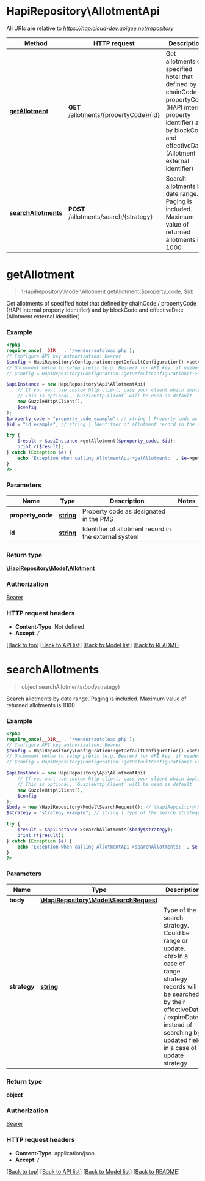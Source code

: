 # HapiRepository\AllotmentApi

All URIs are relative to *https://hapicloud-dev.apigee.net/repository*

Method | HTTP request | Description
------------- | ------------- | -------------
[**getAllotment**](AllotmentApi.md#getAllotment) | **GET** /allotments/{propertyCode}/{id} | Get allotments of specified hotel that defined by chainCode / propertyCode (HAPI internal property identifier) and by blockCode and effectiveDate (Allotment external identifier)
[**searchAllotments**](AllotmentApi.md#searchAllotments) | **POST** /allotments/search/{strategy} | Search allotments by date range. Paging is included. Maximum value of returned allotments is 1000

# **getAllotment**
> \HapiRepository\Model\Allotment getAllotment($property_code, $id)

Get allotments of specified hotel that defined by chainCode / propertyCode (HAPI internal property identifier) and by blockCode and effectiveDate (Allotment external identifier)

### Example
```php
<?php
require_once(__DIR__ . '/vendor/autoload.php');
// Configure API key authorization: Bearer
$config = HapiRepository\Configuration::getDefaultConfiguration()->setApiKey('Authorization', 'YOUR_API_KEY');
// Uncomment below to setup prefix (e.g. Bearer) for API key, if needed
// $config = HapiRepository\Configuration::getDefaultConfiguration()->setApiKeyPrefix('Authorization', 'Bearer');

$apiInstance = new HapiRepository\Api\AllotmentApi(
    // If you want use custom http client, pass your client which implements `GuzzleHttp\ClientInterface`.
    // This is optional, `GuzzleHttp\Client` will be used as default.
    new GuzzleHttp\Client(),
    $config
);
$property_code = "property_code_example"; // string | Property code as designated in the PMS
$id = "id_example"; // string | Identifier of allotment record in the external system

try {
    $result = $apiInstance->getAllotment($property_code, $id);
    print_r($result);
} catch (Exception $e) {
    echo 'Exception when calling AllotmentApi->getAllotment: ', $e->getMessage(), PHP_EOL;
}
?>
```

### Parameters

Name | Type | Description  | Notes
------------- | ------------- | ------------- | -------------
 **property_code** | [**string**](../Model/.md)| Property code as designated in the PMS |
 **id** | [**string**](../Model/.md)| Identifier of allotment record in the external system |

### Return type

[**\HapiRepository\Model\Allotment**](../Model/Allotment.md)

### Authorization

[Bearer](../../README.md#Bearer)

### HTTP request headers

 - **Content-Type**: Not defined
 - **Accept**: */*

[[Back to top]](#) [[Back to API list]](../../README.md#documentation-for-api-endpoints) [[Back to Model list]](../../README.md#documentation-for-models) [[Back to README]](../../README.md)

# **searchAllotments**
> object searchAllotments($body$strategy)

Search allotments by date range. Paging is included. Maximum value of returned allotments is 1000

### Example
```php
<?php
require_once(__DIR__ . '/vendor/autoload.php');
// Configure API key authorization: Bearer
$config = HapiRepository\Configuration::getDefaultConfiguration()->setApiKey('Authorization', 'YOUR_API_KEY');
// Uncomment below to setup prefix (e.g. Bearer) for API key, if needed
// $config = HapiRepository\Configuration::getDefaultConfiguration()->setApiKeyPrefix('Authorization', 'Bearer');

$apiInstance = new HapiRepository\Api\AllotmentApi(
    // If you want use custom http client, pass your client which implements `GuzzleHttp\ClientInterface`.
    // This is optional, `GuzzleHttp\Client` will be used as default.
    new GuzzleHttp\Client(),
    $config
);
$body = new \HapiRepository\Model\SearchRequest(); // \HapiRepository\Model\SearchRequest | 
$strategy = "strategy_example"; // string | Type of the search strategy. Could be range or update.<br>In a case of range strategy records will be searched by their effectiveDate / expireDate instead of searching by updated field in a case of update strategy

try {
    $result = $apiInstance->searchAllotments($body$strategy);
    print_r($result);
} catch (Exception $e) {
    echo 'Exception when calling AllotmentApi->searchAllotments: ', $e->getMessage(), PHP_EOL;
}
?>
```

### Parameters

Name | Type | Description  | Notes
------------- | ------------- | ------------- | -------------
 **body** | [**\HapiRepository\Model\SearchRequest**](../Model/SearchRequest.md)|  |
 **strategy** | [**string**](../Model/.md)| Type of the search strategy. Could be range or update.&lt;br&gt;In a case of range strategy records will be searched by their effectiveDate / expireDate instead of searching by updated field in a case of update strategy |

### Return type

**object**

### Authorization

[Bearer](../../README.md#Bearer)

### HTTP request headers

 - **Content-Type**: application/json
 - **Accept**: */*

[[Back to top]](#) [[Back to API list]](../../README.md#documentation-for-api-endpoints) [[Back to Model list]](../../README.md#documentation-for-models) [[Back to README]](../../README.md)

